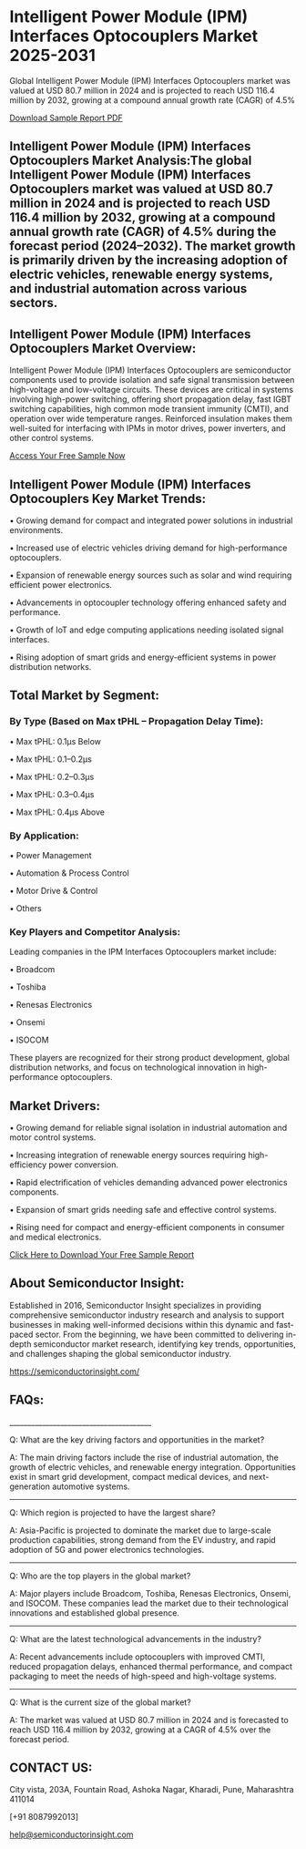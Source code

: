 <h1>Intelligent Power Module (IPM) Interfaces Optocouplers Market 2025-2031</h1>

Global Intelligent Power Module (IPM) Interfaces Optocouplers market was valued at USD 80.7 million in 2024 and is projected to reach USD 116.4 million by 2032, growing at a compound annual growth rate (CAGR) of 4.5%

[Download Sample Report PDF](https://semiconductorinsight.com/download-sample-report/?product_id=88293)

<h2>Intelligent Power Module (IPM) Interfaces Optocouplers Market Analysis:<?

The global Intelligent Power Module (IPM) Interfaces Optocouplers market was valued at USD 80.7 million in 2024 and is projected to reach USD 116.4 million by 2032, growing at a compound annual growth rate (CAGR) of 4.5% during the forecast period (2024–2032). The market growth is primarily driven by the increasing adoption of electric vehicles, renewable energy systems, and industrial automation across various sectors.

<h2>Intelligent Power Module (IPM) Interfaces Optocouplers Market Overview:</h2>

Intelligent Power Module (IPM) Interfaces Optocouplers are semiconductor components used to provide isolation and safe signal transmission between high-voltage and low-voltage circuits. These devices are critical in systems involving high-power switching, offering short propagation delay, fast IGBT switching capabilities, high common mode transient immunity (CMTI), and operation over wide temperature ranges. Reinforced insulation makes them well-suited for interfacing with IPMs in motor drives, power inverters, and other control systems.

[Access Your Free Sample Now](https://semiconductorinsight.com/report/intelligent-power-module-ipm-interfaces-optocouplers-market-global-outlook-and-forecast-2025-2031/)

<h2>Intelligent Power Module (IPM) Interfaces Optocouplers Key Market Trends:</h2>

•	Growing demand for compact and integrated power solutions in industrial environments.

•	Increased use of electric vehicles driving demand for high-performance optocouplers.

•	Expansion of renewable energy sources such as solar and wind requiring efficient power electronics.

•	Advancements in optocoupler technology offering enhanced safety and performance.

•	Growth of IoT and edge computing applications needing isolated signal interfaces.

•	Rising adoption of smart grids and energy-efficient systems in power distribution networks.

<h2>Total Market by Segment:</h2>

<h3>By Type (Based on Max tPHL – Propagation Delay Time):</h3>

•	Max tPHL: 0.1µs Below

•	Max tPHL: 0.1–0.2µs

•	Max tPHL: 0.2–0.3µs

•	Max tPHL: 0.3–0.4µs

•	Max tPHL: 0.4µs Above

<h3>By Application:</h3>

•	Power Management

•	Automation & Process Control

•	Motor Drive & Control

•	Others

<h3>Key Players and Competitor Analysis:</h3>

Leading companies in the IPM Interfaces Optocouplers market include:

•	Broadcom

•	Toshiba

•	Renesas Electronics

•	Onsemi

•	ISOCOM

These players are recognized for their strong product development, global distribution networks, and focus on technological innovation in high-performance optocouplers.

<h2>Market Drivers:</h2>

•	Growing demand for reliable signal isolation in industrial automation and motor control systems.

•	Increasing integration of renewable energy sources requiring high-efficiency power conversion.

•	Rapid electrification of vehicles demanding advanced power electronics components.

•	Expansion of smart grids needing safe and effective control systems.

•	Rising need for compact and energy-efficient components in consumer and medical electronics.

[Click Here to Download Your Free Sample Report ](https://semiconductorinsight.com/report/intelligent-power-module-ipm-interfaces-optocouplers-market-global-outlook-and-forecast-2025-2031/)

<h2>About Semiconductor Insight:</h2>

Established in 2016, Semiconductor Insight specializes in providing comprehensive semiconductor industry research and analysis to support businesses in making well-informed decisions within this dynamic and fast-paced sector. From the beginning, we have been committed to delivering in-depth semiconductor market research, identifying key trends, opportunities, and challenges shaping the global semiconductor industry.

https://semiconductorinsight.com/

<h2>FAQs:</h2>
_______________________________________

Q: What are the key driving factors and opportunities in the market?

A: The main driving factors include the rise of industrial automation, the growth of electric vehicles, and renewable energy integration. Opportunities exist in smart grid development, compact medical devices, and next-generation automotive systems.

________________________________________

Q: Which region is projected to have the largest share?

A: Asia-Pacific is projected to dominate the market due to large-scale production capabilities, strong demand from the EV industry, and rapid adoption of 5G and power electronics technologies.

________________________________________

Q: Who are the top players in the global market?

A: Major players include Broadcom, Toshiba, Renesas Electronics, Onsemi, and ISOCOM. These companies lead the market due to their technological innovations and established global presence.

________________________________________

Q: What are the latest technological advancements in the industry?

A: Recent advancements include optocouplers with improved CMTI, reduced propagation delays, enhanced thermal performance, and compact packaging to meet the needs of high-speed and high-voltage systems.

________________________________________

Q: What is the current size of the global market?

A: The market was valued at USD 80.7 million in 2024 and is forecasted to reach USD 116.4 million by 2032, growing at a CAGR of 4.5% over the forecast period.

<h2>CONTACT US:</h2>

City vista, 203A, Fountain Road, Ashoka Nagar, Kharadi, Pune, Maharashtra 411014

[+91 8087992013]

help@semiconductorinsight.com





